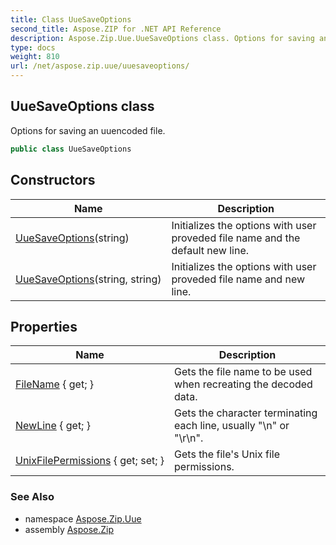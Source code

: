 ```yaml
---
title: Class UueSaveOptions
second_title: Aspose.ZIP for .NET API Reference
description: Aspose.Zip.Uue.UueSaveOptions class. Options for saving an uuencoded file
type: docs
weight: 810
url: /net/aspose.zip.uue/uuesaveoptions/
---
```

## UueSaveOptions class

Options for saving an uuencoded file.

```csharp
public class UueSaveOptions
```

## Constructors

| Name | Description |
| --- | --- |
| [UueSaveOptions](uuesaveoptions/#constructor)(string) | Initializes the options with user proveded file name and the default new line. |
| [UueSaveOptions](uuesaveoptions/#constructor_1)(string, string) | Initializes the options with user proveded file name and new line. |

## Properties

| Name | Description |
| --- | --- |
| [FileName](../../aspose.zip.uue/uuesaveoptions/filename/) { get; } | Gets the file name to be used when recreating the decoded data. |
| [NewLine](../../aspose.zip.uue/uuesaveoptions/newline/) { get; } | Gets the character terminating each line, usually "\n" or "\r\n". |
| [UnixFilePermissions](../../aspose.zip.uue/uuesaveoptions/unixfilepermissions/) { get; set; } | Gets the file's Unix file permissions. |

### See Also

* namespace [Aspose.Zip.Uue](../../aspose.zip.uue/)
* assembly [Aspose.Zip](../../)


